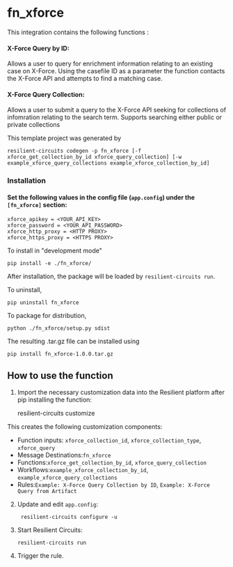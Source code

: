 # fn_xforce 


This integration contains the following functions :

#### X-Force Query by ID:
Allows a user to query for enrichment information relating to an existing case on X-Force. Using the casefile ID as a parameter the function contacts the X-Force API and attempts to find a matching case.

#### X-Force Query Collection:
Allows a user to submit a query to the X-Force API seeking for collections of infomration relating to the search term. Supports searching either public or private collections

This template project was generated by

    resilient-circuits codegen -p fn_xforce [-f xforce_get_collection_by_id xforce_query_collection] [-w example_xforce_query_collections example_xforce_collection_by_id]


### Installation
#### Set the following values in the config file (`app.config`) under the `[fn_xforce]` section:

```
xforce_apikey = <YOUR_API_KEY>
xforce_password = <YOUR_API_PASSWORD>
xforce_http_proxy = <HTTP PROXY>
xforce_https_proxy = <HTTPS PROXY>
```

To install in "development mode"

    pip install -e ./fn_xforce/

After installation, the package will be loaded by `resilient-circuits run`.


To uninstall,

    pip uninstall fn_xforce


To package for distribution,

    python ./fn_xforce/setup.py sdist

The resulting .tar.gz file can be installed using

    pip install fn_xforce-1.0.0.tar.gz


## How to use the function

1. Import the necessary customization data into the Resilient platform after pip installing the function:

    resilient-circuits customize

This creates the following customization components:

* Function inputs: `xforce_collection_id`, `xforce_collection_type`, `xforce_query`
* Message Destinations:`fn_xforce`
* Functions:`xforce_get_collection_by_id`, `xforce_query_collection`
* Workflows:`example_xforce_collection_by_id`, `example_xforce_query_collections`
* Rules:`Example: X-Force Query Collection by ID`, `Example: X-Force Query from Artifact`

2. Update and edit `app.config`:

		resilient-circuits configure -u

3. Start Resilient Circuits:
    ```
    resilient-circuits run
    ```

4. Trigger the rule.